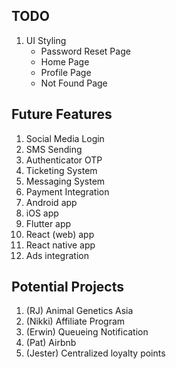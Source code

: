 ## TODO
1. UI Styling
   - Password Reset Page
   - Home Page
   - Profile Page
   - Not Found Page 
   

## Future Features
1. Social Media Login
2. SMS Sending
3. Authenticator OTP
4. Ticketing System
5. Messaging System
6. Payment Integration
7. Android app
8. iOS app
9. Flutter app
10. React (web) app
11. React native app
12. Ads integration
 
## Potential Projects
1. (RJ) Animal Genetics Asia
2. (Nikki) Affiliate Program
3. (Erwin) Queueing Notification
4. (Pat) Airbnb
5. (Jester) Centralized loyalty points

